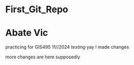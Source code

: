 # First_Git_Repo
# Abate Vic 
practicing for GIS495 11//2024
*testing* yay I made changes

more changes are here supposedly

